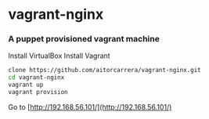 vagrant-nginx
=============
### A puppet provisioned vagrant machine


Install VirtualBox
Install Vagrant

```sh
clone https://github.com/aitorcarrera/vagrant-nginx.git
cd vagrant-nginx
vagrant up
vagrant provision
```

Go to [http://192.168.56.101/](http://192.168.56.101/)
